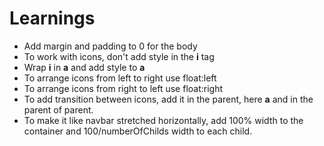 # Learnings

- Add margin and padding to 0 for the body
- To work with icons, don't add style in the **i** tag
- Wrap **i** in **a** and add style to **a**
- To arrange icons from left to right use float:left
- To arrange icons from right to left use float:right
- To add transition between icons, add it in the parent, here **a** and in the parent of parent.
- To make it like navbar stretched horizontally, add 100% width to the container and 100/numberOfChilds width to each child.
